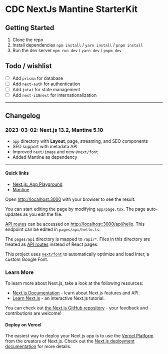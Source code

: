 # CDC NextJs Mantine StarterKit

## Getting Started

1. Clone the repo
2. Install dependencies  `npm install` / `yarn install` / `pnpm install`
3. Run the dev server  `npm run dev` / `yarn dev` / `pnpm dev`

## Todo / wishlist
- [ ] Add `prisma` for database
- [ ] Add `next-auth` for authentication
- [ ] Add `jotai` for state management
- [ ] Add `next-i18next` for internationalization

---------------------------------------

## Changelog 

### 2023-03-02: Next.js 13.2, Mantine 5.10
- `app` directory with **Layout**, page, streaming, and SEO components
- SEO support with metadata API
- Improved `next/image` and new `@next/font`
- Added Mantine as dependency

---------------------------------------


#### Quick links 
- [Next.js: App Playground](https://vercel.com/templates/next.js/app-directory)
- [Mantine](https://mantine.dev/)


Open [http://localhost:3000](http://localhost:3000) with your browser to see the result.

You can start editing the page by modifying `app/page.tsx`. The page auto-updates as you edit the file.

[API routes](https://nextjs.org/docs/api-routes/introduction) can be accessed on [http://localhost:3000/api/hello](http://localhost:3000/api/hello). This endpoint can be edited in `pages/api/hello.ts`.

The `pages/api` directory is mapped to `/api/*`. Files in this directory are treated as [API routes](https://nextjs.org/docs/api-routes/introduction) instead of React pages.

This project uses [`next/font`](https://nextjs.org/docs/basic-features/font-optimization) to automatically optimize and load Inter, a custom Google Font.

### Learn More

To learn more about Next.js, take a look at the following resources:

- [Next.js Documentation](https://nextjs.org/docs) - learn about Next.js features and API.
- [Learn Next.js](https://nextjs.org/learn) - an interactive Next.js tutorial.

You can check out [the Next.js GitHub repository](https://github.com/vercel/next.js/) - your feedback and contributions are welcome!

#### Deploy on Vercel

The easiest way to deploy your Next.js app is to use the [Vercel Platform](https://vercel.com/new?utm_medium=default-template&filter=next.js&utm_source=create-next-app&utm_campaign=create-next-app-readme) from the creators of Next.js. 
Check out the [Next.js deployment documentation](https://nextjs.org/docs/deployment) for more details.
